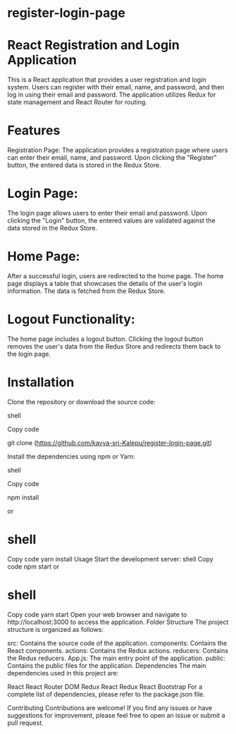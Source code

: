 # register-login-page
# React Registration and Login Application
This is a React application that provides a user registration and login system. Users can register with their email, name, and password, and then log in using their email and password. The application utilizes Redux for state management and React Router for routing.

# Features
Registration Page: The application provides a registration page where users can enter their email, name, and password. Upon clicking the "Register" button, the entered data is stored in the Redux Store.

# Login Page: 
The login page allows users to enter their email and password. Upon clicking the "Login" button, the entered values are validated against the data stored in the Redux Store.

# Home Page: 
After a successful login, users are redirected to the home page. The home page displays a table that showcases the details of the user's login information. The data is fetched from the Redux Store.

# Logout Functionality:
The home page includes a logout button. Clicking the logout button removes the user's data from the Redux Store and redirects them back to the login page.

# Installation
Clone the repository or download the source code:

shell

Copy code

git clone (https://github.com/kavya-sri-Kalepu/register-login-page.git)

Install the dependencies using npm or Yarn:

shell

Copy code

npm install

or


# shell
Copy code
yarn install
Usage
Start the development server:
shell
Copy code
npm start
or

# shell
Copy code
yarn start
Open your web browser and navigate to http://localhost:3000 to access the application.
Folder Structure
The project structure is organized as follows:

src: Contains the source code of the application.
components: Contains the React components.
actions: Contains the Redux actions.
reducers: Contains the Redux reducers.
App.js: The main entry point of the application.
public: Contains the public files for the application.
Dependencies
The main dependencies used in this project are:

React
React Router DOM
Redux
React Redux
React Bootstrap
For a complete list of dependencies, please refer to the package.json file.

Contributing
Contributions are welcome! If you find any issues or have suggestions for improvement, please feel free to open an issue or submit a pull request.
